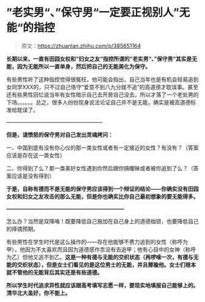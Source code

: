 # ”老实男“、”保守男“一定要正视别人”无能“的指控

> 原文：<https://zhuanlan.zhihu.com/p/385651164>

**长期以来，一直有田园女权和”妇女之友“指控所谓的”老实男“、”保守男“其实是无能，因为无能所以一直单身，然后把自己的无能美化为保守。**

有些男性听了这种指控觉得很冤枉，他可能会指出，自己当年也是有机会轻易追到女同学XXX的，只不过自己恪守“爱意不到八九分就不追”的高道德才耽误事。甚至还有些男性回忆说当年有女性暗示自己去开房自己没去，所以才落了一个老处男的下场。。。。。。总之，很多人纷纷现身说法论证自己并不是无能，确实是被高道德标准给耽误了。

——————————————————

**但是，请愤怒的保守男对自己发出灵魂拷问：**

一、中国到底有没有你心仪的那一类女性或者有一定接近的女性？有没有？（答案应该是存在这一类女性）

二、你得到了么？那一类美好女性遇到你然后跟你搞暧昧或者被你追到了么？（答案应该是没有得到）

**于是，自称有德而不是无能的保守男应该得到一个辩证的结论——你确实没有田园女权和妇女之友攻击的那么无能，但是你也确实比你自己最初想象的要无能得多。**

**——————————————————————**

怎么办？当然是双降咯！既要降低自己施加在自己身上的道德枷锁，也要降低自己的择偶预期。

有些男性在学生时代是这么操作的——存在他能够不费力追到的女性（称呼为甲），他因为不太喜欢而且因为道德感作祟没有去追甲；他有心目中的女神（称呼为乙）但他又追不到乙。**这是一种有德与无能的交织状态（再啰嗦一次，有德与无能的交织状态），但是女士们看见的是这位男士的无能，并且揶揄他。女士们根本就不管他的无能背后其实还是有些道德。**

**所以学生时代追求异性就应该跟高考填写志愿一样，要现实地填报自己能够上的。清华北大虽好，你不能上。**